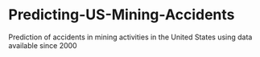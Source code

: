 # Predicting-US-Mining-Accidents
Prediction of accidents in mining activities in the United States using data available since 2000
